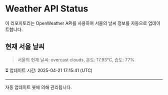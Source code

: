 
# Weather API Status

이 리포지토리는 OpenWeather API를 사용하여 서울의 날씨 정보를 자동으로 업데이트합니다.

## 현재 서울 날씨
> 서울의 현재 날씨: overcast clouds, 온도: 17.93°C, 습도: 77%

⏳ 업데이트 시간: 2025-04-21 17:15:41 (UTC)

---
자동 업데이트 봇에 의해 관리됩니다.
